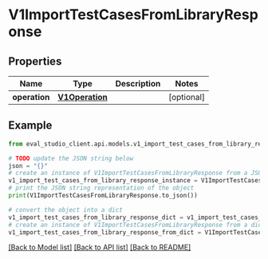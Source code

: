 # V1ImportTestCasesFromLibraryResponse


## Properties

Name | Type | Description | Notes
------------ | ------------- | ------------- | -------------
**operation** | [**V1Operation**](V1Operation.md) |  | [optional] 

## Example

```python
from eval_studio_client.api.models.v1_import_test_cases_from_library_response import V1ImportTestCasesFromLibraryResponse

# TODO update the JSON string below
json = "{}"
# create an instance of V1ImportTestCasesFromLibraryResponse from a JSON string
v1_import_test_cases_from_library_response_instance = V1ImportTestCasesFromLibraryResponse.from_json(json)
# print the JSON string representation of the object
print(V1ImportTestCasesFromLibraryResponse.to_json())

# convert the object into a dict
v1_import_test_cases_from_library_response_dict = v1_import_test_cases_from_library_response_instance.to_dict()
# create an instance of V1ImportTestCasesFromLibraryResponse from a dict
v1_import_test_cases_from_library_response_from_dict = V1ImportTestCasesFromLibraryResponse.from_dict(v1_import_test_cases_from_library_response_dict)
```
[[Back to Model list]](../README.md#documentation-for-models) [[Back to API list]](../README.md#documentation-for-api-endpoints) [[Back to README]](../README.md)



